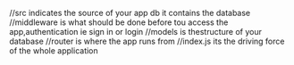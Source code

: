 //src indicates the source of your app
db it contains the database
//middleware is what should be done before tou access the app,authentication ie sign in or login
//models is thestructure of your database 
//router is where the app runs from
//index.js its the driving force of the whole application